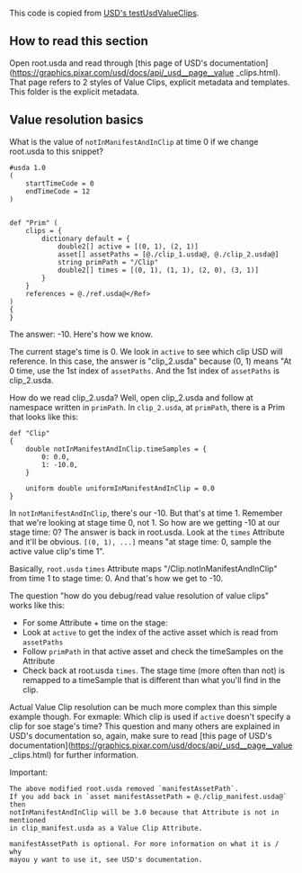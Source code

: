 This code is copied from [USD's testUsdValueClips](https://github.com/PixarAnimationStudios/USD/tree/master/pxr/usd/lib/usd/testenv/testUsdValueClips/manifest).


## How to read this section
Open root.usda and read through [this page of USD's
documentation](https://graphics.pixar.com/usd/docs/api/_usd__page__value
_clips.html). That page refers to 2 styles of Value Clips, explicit
metadata and templates. This folder is the explicit metadata.


## Value resolution basics
What is the value of `notInManifestAndInClip` at time 0 if we change
root.usda to this snippet?

```usda
#usda 1.0
(
    startTimeCode = 0
    endTimeCode = 12
)


def "Prim" (
    clips = {
        dictionary default = {
            double2[] active = [(0, 1), (2, 1)]
            asset[] assetPaths = [@./clip_1.usda@, @./clip_2.usda@]
            string primPath = "/Clip"
            double2[] times = [(0, 1), (1, 1), (2, 0), (3, 1)]
        }
    }
    references = @./ref.usda@</Ref>
)
{
}
```

The answer: -10. Here's how we know.

The current stage's time is 0. We look in `active` to see which clip USD
will reference. In this case, the answer is "clip_2.usda" because (0, 1)
means "At 0 time, use the 1st index of `assetPaths`. And the 1st index
of `assetPaths` is clip_2.usda.

How do we read clip_2.usda? Well, open clip_2.usda and follow at
namespace written in `primPath`. In `clip_2.usda`, at `primPath`, there
is a Prim that looks like this:

```usda
def "Clip"
{
    double notInManifestAndInClip.timeSamples = {
        0: 0.0,
        1: -10.0,
    }

    uniform double uniformInManifestAndInClip = 0.0
}
```

In `notInManifestAndInClip`, there's our -10. But that's at time 1. Remember that we're
looking at stage time 0, not 1. So how are we getting -10 at our stage time: 0?
The answer is back in root.usda. Look at the `times` Attribute and it'll be obvious.
`[(0, 1), ...]` means "at stage time: 0, sample the active value clip's time 1".

Basically, `root.usda` `times` Attribute maps "/Clip.notInManifestAndInClip" from time 1 to stage time: 0. And that's how we get to -10.


The question "how do you debug/read value resolution of value clips" works like this:

- For some Attribute + time on the stage:
 - Look at `active` to get the index of the active asset which is read from `assetPaths`
 - Follow `primPath` in that active asset and check the timeSamples on the Attribute
 - Check back at root.usda `times`. The stage time (more often than not)
 is remapped to a timeSample that is different than what you'll find in
 the clip.

Actual Value Clip resolution can be much more complex than
this simple example though. For exmaple: Which clip is
used if `active` doesn't specify a clip for soe stage's
time? This question and many others are explained in USD's
documentation so, again, make sure to read [this page of USD's
documentation](https://graphics.pixar.com/usd/docs/api/_usd__page__value
_clips.html) for further information.

Important:

    The above modified root.usda removed `manifestAssetPath`.
    If you add back in `asset manifestAssetPath = @./clip_manifest.usda@` then
    notInManifestAndInClip will be 3.0 because that Attribute is not in mentioned
    in clip_manifest.usda as a Value Clip Attribute.

    manifestAssetPath is optional. For more information on what it is / why
    mayou y want to use it, see USD's documentation.
